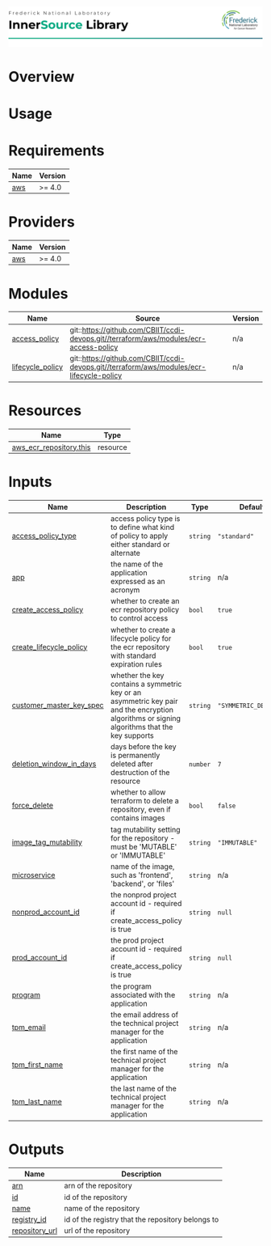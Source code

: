 ![Frederick National Laboratory](./assets/fnl.svg)

# Overview 

# Usage 

<!-- BEGIN_TF_DOCS -->
# Requirements

| Name | Version |
|------|---------|
| <a name="requirement_aws"></a> [aws](#requirement\_aws) | >= 4.0 |

# Providers

| Name | Version |
|------|---------|
| <a name="provider_aws"></a> [aws](#provider\_aws) | >= 4.0 |

# Modules

| Name | Source | Version |
|------|--------|---------|
| <a name="module_access_policy"></a> [access\_policy](#module\_access\_policy) | git::https://github.com/CBIIT/ccdi-devops.git//terraform/aws/modules/ecr-access-policy | n/a |
| <a name="module_lifecycle_policy"></a> [lifecycle\_policy](#module\_lifecycle\_policy) | git::https://github.com/CBIIT/ccdi-devops.git//terraform/aws/modules/ecr-lifecycle-policy | n/a |

# Resources

| Name | Type |
|------|------|
| [aws_ecr_repository.this](https://registry.terraform.io/providers/hashicorp/aws/latest/docs/resources/ecr_repository) | resource |

# Inputs

| Name | Description | Type | Default | Required |
|------|-------------|------|---------|:--------:|
| <a name="input_access_policy_type"></a> [access\_policy\_type](#input\_access\_policy\_type) | access policy type is to define what kind of policy to apply either standard or alternate | `string` | `"standard"` | no |
| <a name="input_app"></a> [app](#input\_app) | the name of the application expressed as an acronym | `string` | n/a | yes |
| <a name="input_create_access_policy"></a> [create\_access\_policy](#input\_create\_access\_policy) | whether to create an ecr repository policy to control access | `bool` | `true` | no |
| <a name="input_create_lifecycle_policy"></a> [create\_lifecycle\_policy](#input\_create\_lifecycle\_policy) | whether to create a lifecycle policy for the ecr repository with standard expiration rules | `bool` | `true` | no |
| <a name="input_customer_master_key_spec"></a> [customer\_master\_key\_spec](#input\_customer\_master\_key\_spec) | whether the key contains a symmetric key or an asymmetric key pair and the encryption algorithms or signing algorithms that the key supports | `string` | `"SYMMETRIC_DEFAULT"` | no |
| <a name="input_deletion_window_in_days"></a> [deletion\_window\_in\_days](#input\_deletion\_window\_in\_days) | days before the key is permanently deleted after destruction of the resource | `number` | `7` | no |
| <a name="input_force_delete"></a> [force\_delete](#input\_force\_delete) | whether to allow terraform to delete a repository, even if contains images | `bool` | `false` | no |
| <a name="input_image_tag_mutability"></a> [image\_tag\_mutability](#input\_image\_tag\_mutability) | tag mutability setting for the repository - must be 'MUTABLE' or 'IMMUTABLE' | `string` | `"IMMUTABLE"` | no |
| <a name="input_microservice"></a> [microservice](#input\_microservice) | name of the image, such as 'frontend', 'backend', or 'files' | `string` | n/a | yes |
| <a name="input_nonprod_account_id"></a> [nonprod\_account\_id](#input\_nonprod\_account\_id) | the nonprod project account id - required if create\_access\_policy is true | `string` | `null` | no |
| <a name="input_prod_account_id"></a> [prod\_account\_id](#input\_prod\_account\_id) | the prod project account id - required if create\_access\_policy is true | `string` | `null` | no |
| <a name="input_program"></a> [program](#input\_program) | the program associated with the application | `string` | n/a | yes |
| <a name="input_tpm_email"></a> [tpm\_email](#input\_tpm\_email) | the email address of the technical project manager for the application | `string` | n/a | yes |
| <a name="input_tpm_first_name"></a> [tpm\_first\_name](#input\_tpm\_first\_name) | the first name of the technical project manager for the application | `string` | n/a | yes |
| <a name="input_tpm_last_name"></a> [tpm\_last\_name](#input\_tpm\_last\_name) | the last name of the technical project manager for the application | `string` | n/a | yes |

# Outputs

| Name | Description |
|------|-------------|
| <a name="output_arn"></a> [arn](#output\_arn) | arn of the repository |
| <a name="output_id"></a> [id](#output\_id) | id of the repository |
| <a name="output_name"></a> [name](#output\_name) | name of the repository |
| <a name="output_registry_id"></a> [registry\_id](#output\_registry\_id) | id of the registry that the repository belongs to |
| <a name="output_repository_url"></a> [repository\_url](#output\_repository\_url) | url of the repository |
<!-- END_TF_DOCS -->